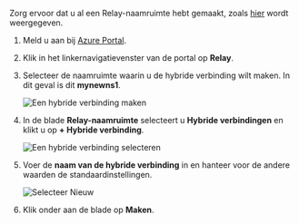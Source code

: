 Zorg ervoor dat u al een Relay-naamruimte hebt gemaakt, zoals [hier][namespace-how-to] wordt weergegeven.

1. Meld u aan bij [Azure Portal](https://portal.azure.com).
2. Klik in het linkernavigatievenster van de portal op **Relay**.
3. Selecteer de naamruimte waarin u de hybride verbinding wilt maken. In dit geval is dit **mynewns1**.
   
    ![Een hybride verbinding maken](./media/relay-create-hybrid-connection-portal/create-hc-1.png)
4. In de blade **Relay-naamruimte** selecteert u **Hybride verbindingen** en klikt u op **+ Hybride verbinding**.
   
    ![Een hybride verbinding selecteren](./media/relay-create-hybrid-connection-portal/create-hc-2.png)
5. Voer de **naam van de hybride verbinding** in en hanteer voor de andere waarden de standaardinstellingen.
   
    ![Selecteer Nieuw](./media/relay-create-hybrid-connection-portal/create-hc-3.png)
6. Klik onder aan de blade op **Maken**.

[namespace-how-to]: ../articles/service-bus-relay/relay-create-namespace-portal.md 

<!--HONumber=Nov16_HO2-->


